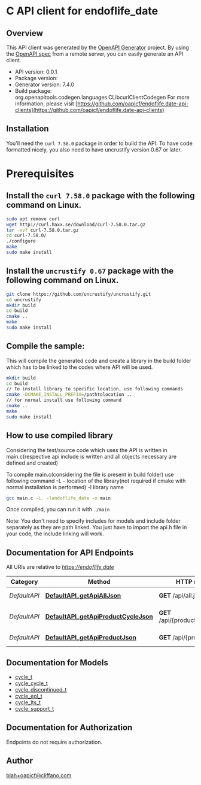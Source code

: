 # C API client for endoflife_date

## Overview
This API client was generated by the [OpenAPI Generator](https://openapi-generator.tech) project. By using the [OpenAPI spec](https://openapis.org) from a remote server, you can easily generate an API client.

- API version: 0.0.1
- Package version: 
- Generator version: 7.4.0
- Build package: org.openapitools.codegen.languages.CLibcurlClientCodegen
For more information, please visit [https://github.com/oapicf/endoflife.date-api-clients](https://github.com/oapicf/endoflife.date-api-clients)

## Installation
You'll need the `curl 7.58.0` package in order to build the API. To have code formatted nicely, you also need to have uncrustify version 0.67 or later.

# Prerequisites

## Install the `curl 7.58.0` package with the following command on Linux.
```bash
sudo apt remove curl
wget http://curl.haxx.se/download/curl-7.58.0.tar.gz
tar -xvf curl-7.58.0.tar.gz
cd curl-7.58.0/
./configure
make
sudo make install
```
## Install the `uncrustify 0.67` package with the following command on Linux.
```bash
git clone https://github.com/uncrustify/uncrustify.git
cd uncrustify
mkdir build
cd build
cmake ..
make
sudo make install
```

## Compile the sample:
This will compile the generated code and create a library in the build folder which has to be linked to the codes where API will be used.
```bash
mkdir build
cd build
// To install library to specific location, use following commands
cmake -DCMAKE_INSTALL_PREFIX=/pathtolocation ..
// for normal install use following command
cmake ..
make
sudo make install
```
## How to use compiled library
Considering the test/source code which uses the API is written in main.c(respective api include is written and all objects necessary are defined and created)

To compile main.c(considering the file is present in build folder) use following command
-L - location of the library(not required if cmake with normal installation is performed)
-l library name
```bash
gcc main.c -L. -lendoflife_date -o main
```
Once compiled, you can run it with ``` ./main ```

Note: You don't need to specify includes for models and include folder separately as they are path linked. You just have to import the api.h file in your code, the include linking will work.

## Documentation for API Endpoints

All URIs are relative to *https://endoflife.date*

Category | Method | HTTP request | Description
------------ | ------------- | ------------- | -------------
*DefaultAPI* | [**DefaultAPI_getApiAllJson**](docs/DefaultAPI.md#DefaultAPI_getApiAllJson) | **GET** /api/all.json | All Products
*DefaultAPI* | [**DefaultAPI_getApiProductCycleJson**](docs/DefaultAPI.md#DefaultAPI_getApiProductCycleJson) | **GET** /api/{product}/{cycle}.json | Single cycle details
*DefaultAPI* | [**DefaultAPI_getApiProductJson**](docs/DefaultAPI.md#DefaultAPI_getApiProductJson) | **GET** /api/{product}.json | Get All Details


## Documentation for Models

 - [cycle_t](docs/cycle.md)
 - [cycle_cycle_t](docs/cycle_cycle.md)
 - [cycle_discontinued_t](docs/cycle_discontinued.md)
 - [cycle_eol_t](docs/cycle_eol.md)
 - [cycle_lts_t](docs/cycle_lts.md)
 - [cycle_support_t](docs/cycle_support.md)


## Documentation for Authorization

Endpoints do not require authorization.


## Author

blah+oapicf@cliffano.com

